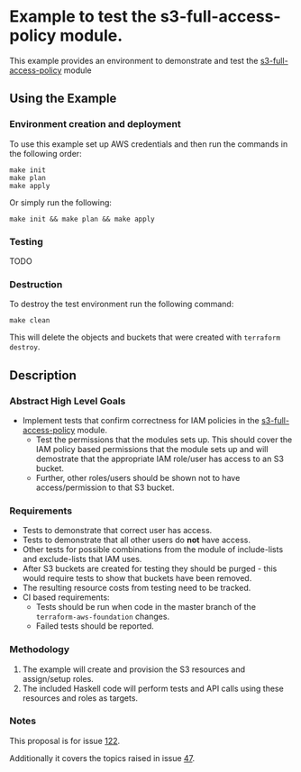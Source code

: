 # Example to test the s3-full-access-policy module.

This example provides an environment to demonstrate and test the [s3-full-access-policy](https://github.com/fpco/terraform-aws-foundation/tree/master/modules/s3-full-access-policy) module

## Using the Example

### Environment creation and deployment

To use this example set up AWS credentials and then run the commands in the 
following order:

```
make init
make plan
make apply
```

Or simply run the following:

```
make init && make plan && make apply
```

### Testing

TODO

### Destruction

To destroy the test environment run the following command:

```
make clean
```

This will delete the objects and buckets that were created with `terraform destroy`.

## Description

### Abstract High Level Goals

- Implement tests that confirm correctness for IAM policies in the [s3-full-access-policy](https://github.com/fpco/terraform-aws-foundation/tree/master/modules/s3-full-access-policy) module.
  * Test the permissions that the modules sets up. This should cover the IAM policy based permissions that the module sets up and will demostrate that the appropriate IAM role/user has access to an S3 bucket.
  * Further, other roles/users should be shown not to have access/permission to that S3 bucket.

### Requirements

- Tests to demonstrate that correct user has access.
- Tests to demonstrate that all other users do **not** have access.
- Other tests for possible combinations from the module of include-lists and exclude-lists that IAM uses.
- After S3 buckets are created for testing they should be purged - this would require tests to show that buckets have been removed.
- The resulting resource costs from testing need to be tracked.
- CI based requirements:
  * Tests should be run when code in the master branch of the `terraform-aws-foundation` changes.
  * Failed tests should be reported.

### Methodology

1. The example will create and provision the S3 resources and assign/setup roles.
2. The included Haskell code will perform tests and API calls using these resources and roles as targets.

### Notes

This proposal is for issue [122](https://github.com/fpco/terraform-aws-foundation/issues/122).

Additionally it covers the topics raised in issue [47](https://github.com/fpco/terraform-aws-foundation/issues/47).
